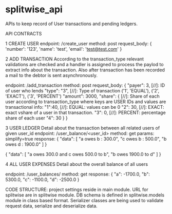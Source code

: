 # splitwise_api

APIs to keep record of User transactions and pending ledgers.


API CONTRACTS

1 CREATE USER
endpoint: /create_user
method: post
request_body: {
    'number': '123',
    'name': 'test',
    'email': 'test@test.com'
}

2 ADD TRANSACTION
According to the transaction_type relevant validations are checked and a handler is assigned to process the paylod to extract info about
the transaction.
Also after transaction has been recorded a mail to the debtor is sent asynchronously.

endpoint: /add_transaction
method: post
request_body: {
    "payer": 3,     [//]: ID of user who lends
    "type": "3",    [//]: Type of transaction ('1', 'EQUAL'), ('2', 'EXACT'), ('3', 'PERCENT')
    "amount": 3000,
    "share": {      [//]: Share of each user according to transaction_type where keys are USER IDs and values are transactional info:
        "1":40,     [//]: EQUAL: values can be 0 
        "2": 30,    [//]: EXACT: exact vshare of a user in that transaction.
        "3": 0,     [//]: PERCENT: percentage share of each user
        "4": 30
    }
}


3 USER LEDGER
Detail about the transaction between all related users of given user_id
endpoint: /user_balance/<user_id>
method: get
params: simplify=true
response: {
    "data": [
        "a owes b : 300.0",
        "c owes b : 500.0",
        "b owes d : 1900.0"
    ]
}

{
    "data": [
        "a owes 300.0 and c owes 500.0 to b",
        "b owes 1900.0 to d"
    ]
}

4 ALL USER EXPENSES
Detail about the overall balance of all users

endpoint: /user_balances/
method: get
response: {
    "a": -1700.0,
    "b": 5300.0,
    "c": -1100.0,
    "d": -2500.0
}

CODE STRUCTURE:
project settings reside in main module.
URL for splitwise are in splitwise module.
DB schema is defined in splitwise.models module in class based format.
Serializer classes are being used to validate request data, serialize and deserialize data.
